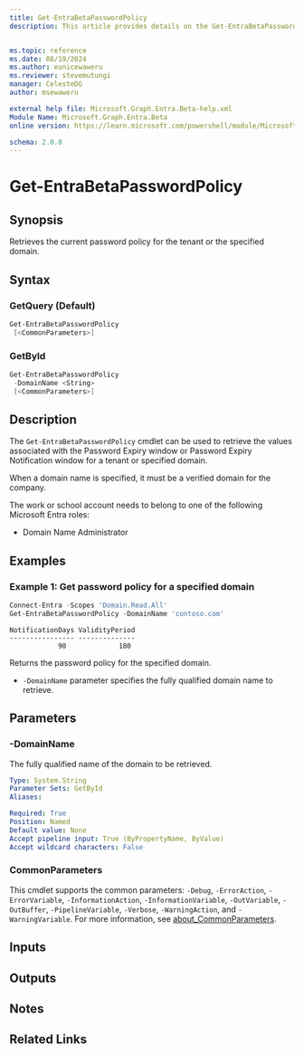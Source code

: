 ```yaml
---
title: Get-EntraBetaPasswordPolicy
description: This article provides details on the Get-EntraBetaPasswordPolicy command.


ms.topic: reference
ms.date: 08/19/2024
ms.author: eunicewaweru
ms.reviewer: stevemutungi
manager: CelesteDG
author: msewaweru

external help file: Microsoft.Graph.Entra.Beta-help.xml
Module Name: Microsoft.Graph.Entra.Beta
online version: https://learn.microsoft.com/powershell/module/Microsoft.Graph.Entra.Beta/Get-EntraBetaPasswordPolicy

schema: 2.0.0
---
```


# Get-EntraBetaPasswordPolicy

## Synopsis

Retrieves the current password policy for the tenant or the specified domain.

## Syntax

### GetQuery (Default)

```powershell
Get-EntraBetaPasswordPolicy 
 [<CommonParameters>]
```

### GetById

```powershell
Get-EntraBetaPasswordPolicy 
 -DomainName <String> 
 [<CommonParameters>]
```

## Description

The `Get-EntraBetaPasswordPolicy` cmdlet can be used to retrieve the values associated with the Password Expiry
window or Password Expiry Notification window for a tenant or specified domain.

When a domain name is specified, it must be a verified domain for the company.

The work or school account needs to belong to one of the following Microsoft Entra roles:

- Domain Name Administrator

## Examples

### Example 1: Get password policy for a specified domain

```powershell
Connect-Entra -Scopes 'Domain.Read.All'
Get-EntraBetaPasswordPolicy -DomainName 'contoso.com'
```

```Output
NotificationDays ValidityPeriod
---------------- --------------
            90             180
```

Returns the password policy for the specified domain.

- `-DomainName` parameter specifies the fully qualified domain name to retrieve.

## Parameters

### -DomainName

The fully qualified name of the domain to be retrieved.

```yaml
Type: System.String
Parameter Sets: GetById
Aliases:

Required: True
Position: Named
Default value: None
Accept pipeline input: True (ByPropertyName, ByValue)
Accept wildcard characters: False
```

### CommonParameters

This cmdlet supports the common parameters: `-Debug`, `-ErrorAction`, `-ErrorVariable`, `-InformationAction`, `-InformationVariable`, `-OutVariable`, `-OutBuffer`, `-PipelineVariable`, `-Verbose`, `-WarningAction`, and `-WarningVariable`. For more information, see [about_CommonParameters](https://go.microsoft.com/fwlink/?LinkID=113216).

## Inputs

## Outputs

## Notes

## Related Links
